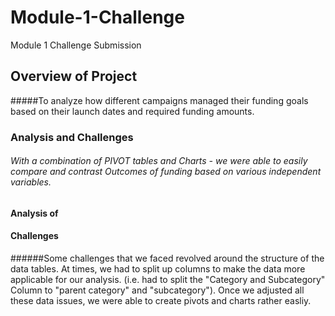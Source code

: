 # Module-1-Challenge
Module 1 Challenge Submission

## Overview of Project
#####To analyze how different campaigns managed their funding goals based on their launch dates and required funding amounts.

### Analysis and Challenges

###### With a combination of PIVOT tables and Charts - we were able to easily compare and contrast Outcomes of funding based on various independent variables. 

#### Analysis of 

#### Challenges

######Some challenges that we faced revolved around the structure of the data tables. At times, we had to split up columns to make the data more applicable for our analysis. (i.e. had to split the "Category and Subcategory" Column to "parent category" and "subcategory"). Once we adjusted all these data issues, we were able to create pivots and charts rather easliy.

